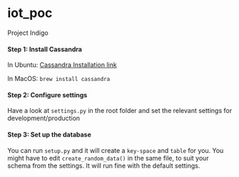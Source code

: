 # iot_poc
Project Indigo

#### Step 1: Install Cassandra
In Ubuntu: [Cassandra Installation link](https://cassandra.apache.org/doc/latest/getting_started/installing.html)

In MacOS: `brew install cassandra`

#### Step 2: Configure settings
Have a look at `settings.py` in the root folder and set the relevant settings for development/production

#### Step 3: Set up the database
You can run `setup.py` and it will create a `key-space` and `table` for you. You might have to edit `create_random_data()` in the same file, to suit your schema from the settings. It will run fine with the default settings.
